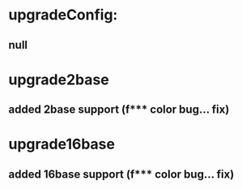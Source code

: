 **upgradeConfig:**
===
null
---
**upgrade2base**
===
added 2base support (f*** color bug... fix)
---
**upgrade16base**
===
added 16base support (f*** color bug... fix)
---